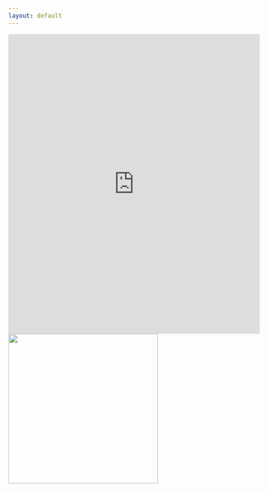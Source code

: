 ```yaml
---
layout: default
---
```


<iframe src="https://www.google.com/calendar/embed?src=alridah.org_esmdis0iinigahga1gjtd8ebko%40group.calendar.google.com&ctz=America/Los_Angeles" style="border-width:0" width="100%" height="600" frameborder="0" scrolling="no"></iframe>

<a href="https://cloud.githubusercontent.com/assets/11180395/11977758/97683b36-a93a-11e5-9710-61b93c8c8b6f.jpg">
  <img width="300" src="https://cloud.githubusercontent.com/assets/11180395/11977758/97683b36-a93a-11e5-9710-61b93c8c8b6f.jpg" />
</a>
